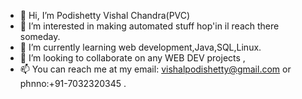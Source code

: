- 👋 Hi, I’m Podishetty Vishal Chandra(PVC)
- 👀 I’m interested in making automated stuff hop'in il reach there someday.
- 🌱 I’m currently learning web development,Java,SQL,Linux.
- 💞️ I’m looking to collaborate on any WEB DEV projects ,
- 📫 You can reach me at my email: vishalpodishetty@gmail.com or phnno:+91-7032320345 .

<!---
PvC9966/PvC9966 is a ✨ special ✨ repository because its `README.md` (this file) appears on your GitHub profile.
You can click the Preview link to take a look at your changes.
--->
